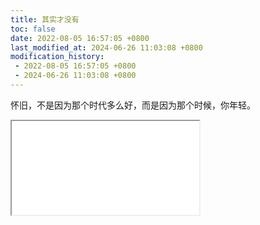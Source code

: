 ```yaml
---
title: 其实才没有
toc: false
date: 2022-08-05 16:57:05 +0800
last_modified_at: 2024-06-26 11:03:08 +0800
modification_history:
 - 2022-08-05 16:57:05 +0800
 - 2024-06-26 11:03:08 +0800
---
```


怀旧，不是因为那个时代多么好，而是因为那个时候，你年轻。

<iframe class="iframe--music" src="//music.163.com/outchain/player?type=2&id=1918900536&auto=1"></iframe>

<br>

